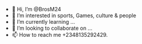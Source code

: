 - 👋 Hi, I’m @BrosM24
- 👀 I’m interested in sports, Games, culture & people 
- 🌱 I’m currently learning ...
- 💞️ I’m looking to collaborate on ...
- 📫 How to reach me +2348135292429.

<!---
BrosM24/BrosM24 is a ✨ special ✨ repository because its `README.md` (this file) appears on your GitHub profile.
You can click the Preview link to take a look at your changes.
--->
